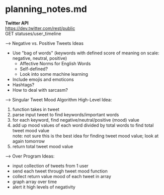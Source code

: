 # planning_notes.md

**Twitter API**  
https://dev.twitter.com/rest/public  
GET statuses/user_timeline  

--> Negative vs. Positive Tweets Ideas    
- Use "bag of words" (keywords with defined score of meaning on scale: negative, neutral, positive)  
    - Affective Norms for English Words
    - Self-defined?
    - Look into some machine learning
- Include emojis and emoticons  
- Hashtags?  
- How to deal with sarcasm?  


--> Singular Tweet Mood Algorithm High-Level Idea:  
1. function takes in tweet  
2. parse input tweet to find keywords/important words  
3. for each keyword, find negative/neutral/positive (mood) value  
4. add up mood values of each word divided by total words to find total tweet mood value  
note: not sure this is the best idea for finding tweet mood value; look at again tomorrow
5. return total tweet mood value  


--> Over Program Ideas:  
- input collection of tweets from 1 user  
- send each tweet through tweet mood function  
- collect return value mood of each tweet in array  
- graph array over time  
- alert it high levels of negativity  


